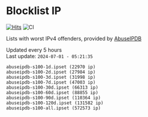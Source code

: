 # Blocklist IP

[![Hits](https://hits.seeyoufarm.com/api/count/incr/badge.svg?url=https%3A%2F%2Fgithub.com%2Fborestad%2Fblocklist-ip%2F&count_bg=%2379C83D&title_bg=%23555555&icon=&icon_color=%23E7E7E7&title=hits&edge_flat=false)](https://hits.seeyoufarm.com)  ![CI](https://img.shields.io/github/workflow/status/borestad/blocklist-ip/CI?style=flat-square)

Lists with worst IPv4 offenders, provided by [AbuseIPDB](https://www.abuseipdb.com/)

<!-- FOOTER-PLACEHOLDER -->
Updated every 5 hours<br>
Last update: `2024-07-01 - 05:21:35`
```
abuseipdb-s100-1d.ipset (22970 ip)
abuseipdb-s100-2d.ipset (27984 ip)
abuseipdb-s100-3d.ipset (31998 ip)
abuseipdb-s100-7d.ipset (47003 ip)
abuseipdb-s100-30d.ipset (66313 ip)
abuseipdb-s100-60d.ipset (88855 ip)
abuseipdb-s100-90d.ipset (110364 ip)
abuseipdb-s100-120d.ipset (131582 ip)
abuseipdb-s100-all.ipset (572573 ip)
```
